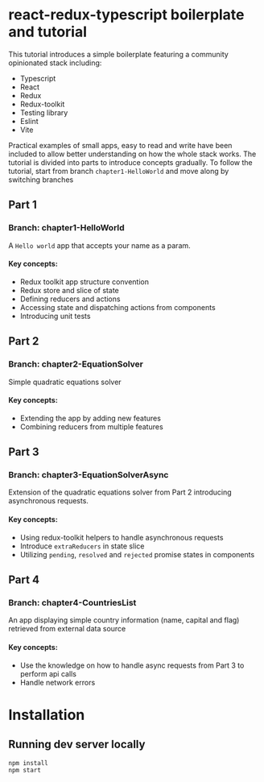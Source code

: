 # react-redux-typescript boilerplate and tutorial

This tutorial introduces a simple boilerplate featuring a community opinionated stack including:

* Typescript
* React
* Redux
* Redux-toolkit
* Testing library
* Eslint
* Vite


Practical examples of small apps, easy to read and write have been included to allow better understanding on how the whole stack works. The tutorial is divided into parts to introduce concepts gradually. To follow the tutorial, start from branch `chapter1-HelloWorld` and move along by switching branches

## Part 1
### Branch: chapter1-HelloWorld

A `Hello world` app that accepts your name as a param.

#### Key concepts:

* Redux toolkit app structure convention
* Redux store and slice of state
* Defining reducers and actions
* Accessing state and dispatching actions from components
* Introducing unit tests

## Part 2
### Branch: chapter2-EquationSolver

Simple quadratic equations solver

#### Key concepts:
* Extending the app by adding new features 
* Combining reducers from multiple features

## Part 3
### Branch: chapter3-EquationSolverAsync

Extension of the quadratic equations solver from Part 2 introducing asynchronous requests. 

#### Key concepts:
* Using redux-toolkit helpers to handle asynchronous requests
* Introduce `extraReducers` in state slice
* Utilizing `pending`, `resolved` and `rejected` promise states in components

## Part 4
### Branch: chapter4-CountriesList

An app displaying simple country information (name, capital and flag) retrieved from external data source

#### Key concepts:
* Use the knowledge on how to handle async requests from Part 3 to perform api calls
* Handle network errors

# Installation
## Running dev server locally

```
npm install
npm start
```
